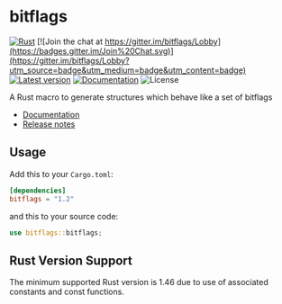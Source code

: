 bitflags
========

[![Rust](https://github.com/bitflags/bitflags/workflows/Rust/badge.svg)](https://github.com/bitflags/bitflags/actions)
[![Join the chat at https://gitter.im/bitflags/Lobby](https://badges.gitter.im/Join%20Chat.svg)](https://gitter.im/bitflags/Lobby?utm_source=badge&utm_medium=badge&utm_content=badge)
[![Latest version](https://img.shields.io/crates/v/bitflags.svg)](https://crates.io/crates/bitflags)
[![Documentation](https://docs.rs/bitflags/badge.svg)](https://docs.rs/bitflags)
![License](https://img.shields.io/crates/l/bitflags.svg)

A Rust macro to generate structures which behave like a set of bitflags

- [Documentation](https://docs.rs/bitflags)
- [Release notes](https://github.com/bitflags/bitflags/releases)

## Usage

Add this to your `Cargo.toml`:

```toml
[dependencies]
bitflags = "1.2"
```

and this to your source code:

```rust
use bitflags::bitflags;
```

## Rust Version Support

The minimum supported Rust version is 1.46 due to use of associated constants and const functions.
